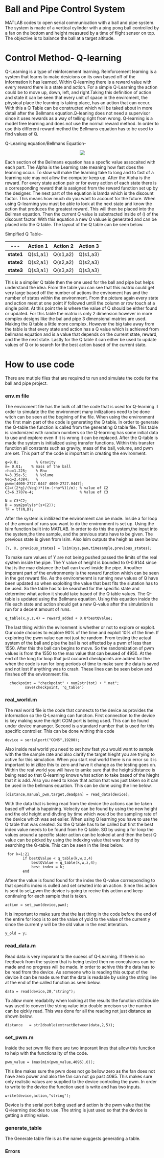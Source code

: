 # Ball and Pipe Control System
MATLAB codes to open serial communication with a ball and pipe system. The system is made of a vertical cylinder with a ping pong ball controlled by a fan on the bottom and height measured by a time of flight sensor on top. The objective is to balance the ball at a target altitude. 


# Control Method- Q-learning
Q-Learning is a type of reinforcement learning. Reinforcement learning is a system that learns to make desicions on its own based off of the information it has learned. Within Q-learning there is a reward value with every reward there is a state and action. For a simple Q-Learning the action could be to move up, down, left, and right.Taking this definition of action and state it can be seen that every unit of space in the enviroment, the physical place the learning is taking place, has an action that can occur. With this a Q Table can be constructed which will be taked about in more detail after the Bellmans equation.Q-leaning does not need a supervisor since it uses rewards as a way of telling right from wrong. Q-learning is a model free learning and does not use the normal reward method. In order to use this different reward method the Bellmans equation has to be used to find values of Q. 

Q-Leaning equation/Bellmans Equation-
<p align="center">
<img src="https://latex.codecogs.com/svg.image?NewQ(s,a)=&space;Q(s,a)&plus;\alpha&space;[R(s,a)&plus;\gamma&space;max{(NextQ)}(s,a)-Q(s,a)]">
</p>

Each section of the Bellmans equation has a specfic value assocaited with each part. The Alpha is the Learning rate meaning how fast does the leanring occur. To slow will make the learning take to long and to fast of a learning rate may not allow the computer keep up. After the Alpha is the reward. For every state action pair or for every action of each state there is a corresponding reward that is assigned from the reward function set up by the designer. The next part of the equation is lamda which is the discount factor. This means how much do you want to account for the future. When using Q-learning you must be able to look at the next state and know the action that produces the greatest reward. This will then be placed into the Bellman equation. Then the current Q value is substracted inside of  () of the discount factor.  With this equation a new Q valuue is generated and can be placed into the Q table. The layout of the Q table can be seen below. 

Simpified Q Table-


--- | Action 1 | Action 2| Action 3
--- | --- | --- | ---
**state1** | Q(s1,a1) | Q(s1,a2)|Q(s1,a3)
**state2**| Q(s2,a1)| Q(s2,a2)|Q(s2,a3)
**state3**| Q(s3,a1)| Q(s3,a2)|Q(s3,a3)


This is a simplier Q table then the one used for the ball and pipe but helps understand the idea. From the table you can see that this matrix could get very large based off the number of actions the enviroment has and the number of states within the environment. From the picture again every state and action meet at one point if followed untill the column or row touch at a single point. At this point the is where the value of Q should be either found or updated. For this table the matrix is only 2 dimension however in more complex designs like the bal and pipe 3 dimensional matrixs are used. Making the Q table a little more complex. However the big take away from the table is that every state and action has a Q value which is achieved from bellmans equation and is a value that depends on the current state, reward, and the the next state. Lastly for the Q table it can either be used to update values of Q or to search for the best action based of the current state. 

# How to use code
There are mutiple files that are required to run and simulate the code for the ball and pipe project. 
### env.m file
The enviroment file has the bulk of all the code that is used for Q-learning. I order to simulate the the environment many inilizations need to be done witch can be seen at the begining of the file. When using the environment the first main part of the code is generating the Q table. In order to generate the Q-table the function is called from the generating Q table file. This table is randomized with random numbers so the Q-learning has some initial data to use and explore even if it is wrong it can be replaced. After the Q-table is made the system is initialized using transfer functions. Within this transfer function all constants such as gravity, mass of the ball, volume, and pwm are set. This part of the code is important in creating the environment. 
```
g=9.8;        % Gravity
m= 0.01;    % mass of the ball
rho=1.225;    % Rho
V=3.35e-5;    % Volume 
Veq=2.4384;   %
pwm=[4000-2727.0447 4000-2727.0447];
C2=((2*g)/(Veq))*((m-(rho*V))/m); % value of C2
C3=6.3787e-4;                     % Value of C3

N = C3*C2;
D = sym2poly(s*(s+C2));
TF = tf(N,D);
```
After the system is initilized the environment can be made. Inside a for loop of the amount of runs you want to do the environment is set up. Using the lsim function built into MATLAB. In order to do this the system,the input into the system,the time sample, and the previous state have to be given. The previous state is given from lsim. Also lsim outputs the heigh as seen below. 
```
[Y, X, previous_states] = lsim(sys,pwm,timesample,previous_states); 
```
To make sure values of Y are not being pushed passed the limits of the real system inside the pipe. The Y value of height is bounded to 0-0.9144 since that is the mac distance the ball can travel inside the pipe. Anouther imporant part of the environmenty is the reward function which can be seen in the get reward file. As the environmenmt is running new values of Q have been updated so when exploiting the value that best fits the siutation has to be used. So the table has to be searched for the specific state and determine what action it should take based of the Q table values. The Q-table is updated using the Bellmans equation. Using this equation inside the file each state and action should get a new Q-value after the simulation is run for a decent amount of runs. 
```
q_table(x,y,z,4) = reward_added + 0.8*bestQValue;
```
The last thing within the evironment is whether or not to explore or exploit. Our code chooses to ecplore 90% of the time and exploit 10% of the time. If exploring the pwm value can not just be random. From testing the actaul system of the ball and pipe the ball is not affected by a pwm of less than 1550. After this the ball can begins to move. So the randomization of pwm values is from the 1550 to the max value that can beused of 4950. At the end of the long for loop that just occured checkpoints are added for the when the code is run for long periods of time to make sure the data is saved and not lost if anything was to crash. These lines can be seen below and finshes off the environment file. 
```
  checkpoint = "checkpoint" + num2str(tot) + ".mat";
         save(checkpoint, 'q_table')
```

### real_world.m
The real world file is the code that connects to the device as provides the information so the Q-Learning can function. First connection to the device is key making sure the right COM port is being used. This can be found under device mananger. Second is a standard number that is used for this specific controller. This can be done withing this code
```
device = serialport("COM5",19200);
```
Also inside real world you need to set how fast you would want to sample with the the sample rate and also clarify the target hieght you are trying to active for this simulation. When you start real world there is no error so it is important to inizilize this to zero and have it change as the testing goes on. Within the real world you will have to amke sure that the height/distance is being read so that Q-learning knows what action to take based of the hieght that it is add. Also you need to know that action that was just taken so it can be used in the bellmans equation. This can be done using the line below.
```
[distance,manual_pwm,target,deadpan] = read_data(device);
```
With the data that is being read from the device the actions can be taken based off what is happining. Velocity can be found by using the new height and the old height and divding by time which would be the sampling rate of the device which was set ealier. When using Q learning you have to use the Q table that was created. So the Q table has to be called but first the best index value needs to be found from he Q table. SO by using a for loop the values around a specific stater action can be looked at and then the best Q value can be picked by using the indexing value that was found by searching the Q-table. This can be seen in the lines below. 
```
 for k=1:21
        if bestQValue < q_table(k,w,z,4)
            bestQValue = q_table(k,w,z,4);
            best_index = k;
        end
```
Afteer the value is found found for the index the Q-value corresponding to that specific index is oulled and set created into an action. Since this action is sent to set_pwm the device is going to recive this action and keep continuing for each sample that is taken. 
```
action = set_pwm(device,pwm);
```
It is important to make sure that the last thing in the code before the end of the entire for loop is to set the value of yold to the value of the current y since the current y will be the old value in the next interation. 
```
y_old = y;
```

### read_data.m
Read data is very imporant to the sucess of Q-Learning. If there is no feedback from the system that is being tested then no conculsions can be made and no progress will be made. In order to achive this the data has to be read from the device. As someone who is reading this output of the device it can be made sure that the data is readable by using the string line at the end of the called function as seen below. 
```
data = read(device,20,"string");
```
To allow more readablity when looking at the results the function str2double was used to convert the string value into double precison so the number can be qickly read. This was done for all the reading not just distance as shown below. 
```
distance   = str2double(extractBetween(data,2,5));
```
### set_pwm.m
Inside the set pwm file there are two imporant lines that allow this function to help with the functionality of the code. 
```
pwm_value = (max(min(pwm_value,4095),0));
```
This line makes sure the pwm does not go bellow zero as the fan does not have zero power and also the fan can not go past 4095. This makes sure only realistic values are supplied to the device controling the pwm. In order to write to the device the function used is write and has two inputs. 
```
write(device,action,"string");
```
Device is the serial port being used and action is the pwm value that the Q=learning decides to use. The string is just used so that the device is getting a string value. 
### generate_table 
The Generate table file is as the name suggests generating a table.

### Errors

